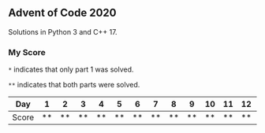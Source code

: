 ## Advent of Code 2020

Solutions in Python 3 and C++ 17.


### My Score

``*`` indicates that only part 1 was solved.

``**`` indicates that both parts were solved.

| Day   | 1  | 2  | 3  | 4  | 5  | 6  | 7  | 8  | 9  | 10 | 11 | 12 | 13 | 14 | 15 | 16 | 17 | 18 |
| ----- | -- | -- | -- | -- | -- | -- | -- | -- | -- | -- | -- | -- | -- | -- | -- | -- | -- | -- |
| Score | ** | ** | ** | ** | ** | ** | ** | ** | ** | ** | ** | ** | ** | ** | ** | ** | ** | ** |
